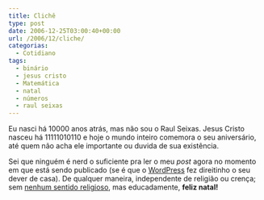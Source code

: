 ```yaml
---
title: Clichê
type: post
date: 2006-12-25T03:00:40+00:00
url: /2006/12/cliche/
categorias:
  - Cotidiano
tags:
  - binário
  - jesus cristo
  - Matemática
  - natal
  - números
  - raul seixas
---
```


Eu nasci há 10000 anos atrás, mas não sou o Raul Seixas. Jesus Cristo nasceu há 11111010110 e hoje o mundo inteiro comemora o seu aniversário, até quem não acha ele importante ou duvida de sua existência.

Sei que ninguém é nerd o suficiente pra ler o meu _post_ agora no momento em que está sendo publicado (se é que o [WordPress][1] fez direitinho o seu dever de casa). De qualquer maneira, independente de religião ou crença; sem [nenhum sentido religioso][2], mas educadamente, **feliz natal!**

[1]: http://www.wordpress.org/
[2]: http://malvicioso.com/2006/12/21/natal-festa-crista/
